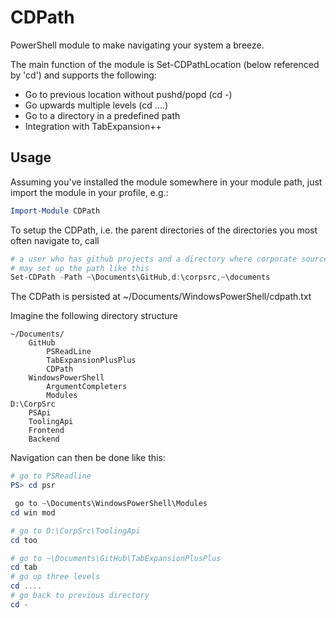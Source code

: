 CDPath
======

PowerShell module to make navigating your system a breeze.

The main function of the module is Set-CDPathLocation (below referenced by 'cd') and supports the following:

*	Go to previous location without pushd/popd (cd -)
*	Go upwards multiple levels (cd ....)
*	Go to a directory in a predefined path
*	Integration with TabExpansion++


Usage
-----
Assuming you've installed the module somewhere in your module path, just import the module in your profile, e.g.:
```powershell
Import-Module CDPath
```

To setup the CDPath, i.e. the parent directories of the directories you most often navigate to, call
```powershell
# a user who has github projects and a directory where corporate source code is stored
# may set up the path like this 
Set-CDPath -Path ~\Documents\GitHub,d:\corpsrc,~\documents
```
The CDPath is persisted at ~/Documents/WindowsPowerShell/cdpath.txt

Imagine the following directory structure
```
~/Documents/
	GitHub
		PSReadLine
		TabExpansionPlusPlus
		CDPath
	WindowsPowerShell
		ArgumentCompleters
		Modules
D:\CorpSrc
	PSApi
	ToolingApi
	Frontend
	Backend
```
Navigation can then be done like this:

```powershell
# go to PSReadline
PS> cd psr

 go to ~\Documents\WindowsPowerShell\Modules
cd win mod

# go to D:\CorpSrc\ToolingApi
cd too

# go to ~\Documents\GitHub\TabExpansionPlusPlus
cd tab
# go up three levels
cd ....
# go back to previous directory 
cd -

```
